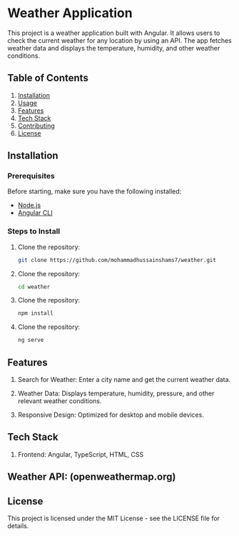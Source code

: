 # Weather Application

This project is a weather application built with Angular. It allows users to check the current weather for any location by using an API. The app fetches weather data and displays the temperature, humidity, and other weather conditions.

## Table of Contents

1. [Installation](#installation)
2. [Usage](#usage)
3. [Features](#features)
4. [Tech Stack](#tech-stack)
5. [Contributing](#contributing)
6. [License](#license)

## Installation

### Prerequisites

Before starting, make sure you have the following installed:

- [Node.js](https://nodejs.org/)
- [Angular CLI](https://angular.io/cli)

### Steps to Install

1. Clone the repository:
   ```bash
   git clone https://github.com/mohammadhussainshams7/weather.git
2. Clone the repository:
   ```bash
   cd weather
3. Clone the repository:
   ```bash
   npm install
4. Clone the repository:
   ```bash
   ng serve
## Features
1. Search for Weather: Enter a city name and get the current weather data.

2. Weather Data: Displays temperature, humidity, pressure, and other relevant weather conditions.

3. Responsive Design: Optimized for desktop and mobile devices.
## Tech Stack
1. Frontend: Angular, TypeScript, HTML, CSS

## Weather API: (openweathermap.org)
## License
This project is licensed under the MIT License - see the LICENSE file for details.



